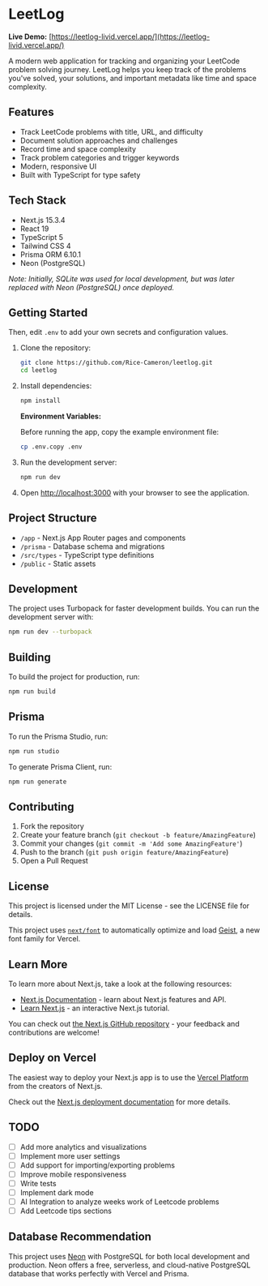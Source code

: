 # LeetLog

**Live Demo:** [https://leetlog-livid.vercel.app/](https://leetlog-livid.vercel.app/)

A modern web application for tracking and organizing your LeetCode problem solving journey. LeetLog helps you keep track of the problems you've solved, your solutions, and important metadata like time and space complexity.

## Features

- Track LeetCode problems with title, URL, and difficulty
- Document solution approaches and challenges
- Record time and space complexity
- Track problem categories and trigger keywords
- Modern, responsive UI
- Built with TypeScript for type safety

## Tech Stack

- Next.js 15.3.4
- React 19
- TypeScript 5
- Tailwind CSS 4
- Prisma ORM 6.10.1
- Neon (PostgreSQL)

_Note: Initially, SQLite was used for local development, but was later replaced with Neon (PostgreSQL) once deployed._

## Getting Started

Then, edit `.env` to add your own secrets and configuration values.

1. Clone the repository:

   ```bash
   git clone https://github.com/Rice-Cameron/leetlog.git
   cd leetlog
   ```

2. Install dependencies:

   ```bash
   npm install
   ```

   **Environment Variables:**

   Before running the app, copy the example environment file:

   ```bash
   cp .env.copy .env
   ```

3. Run the development server:

   ```bash
   npm run dev
   ```

4. Open [http://localhost:3000](http://localhost:3000) with your browser to see the application.

## Project Structure

- `/app` - Next.js App Router pages and components
- `/prisma` - Database schema and migrations
- `/src/types` - TypeScript type definitions
- `/public` - Static assets

## Development

The project uses Turbopack for faster development builds. You can run the development server with:

```bash
npm run dev --turbopack
```

## Building

To build the project for production, run:

```bash
npm run build
```

## Prisma

To run the Prisma Studio, run:

```bash
npm run studio
```

To generate Prisma Client, run:

```bash
npm run generate
```

## Contributing

1. Fork the repository
2. Create your feature branch (`git checkout -b feature/AmazingFeature`)
3. Commit your changes (`git commit -m 'Add some AmazingFeature'`)
4. Push to the branch (`git push origin feature/AmazingFeature`)
5. Open a Pull Request

## License

This project is licensed under the MIT License - see the LICENSE file for details.

This project uses [`next/font`](https://nextjs.org/docs/app/building-your-application/optimizing/fonts) to automatically optimize and load [Geist](https://vercel.com/font), a new font family for Vercel.

## Learn More

To learn more about Next.js, take a look at the following resources:

- [Next.js Documentation](https://nextjs.org/docs) - learn about Next.js features and API.
- [Learn Next.js](https://nextjs.org/learn) - an interactive Next.js tutorial.

You can check out [the Next.js GitHub repository](https://github.com/vercel/next.js) - your feedback and contributions are welcome!

## Deploy on Vercel

The easiest way to deploy your Next.js app is to use the [Vercel Platform](https://vercel.com/new?utm_medium=default-template&filter=next.js&utm_source=create-next-app&utm_campaign=create-next-app-readme) from the creators of Next.js.

Check out the [Next.js deployment documentation](https://nextjs.org/docs/app/building-your-application/deploying) for more details.

## TODO

- [ ] Add more analytics and visualizations
- [ ] Implement more user settings
- [ ] Add support for importing/exporting problems
- [ ] Improve mobile responsiveness
- [ ] Write tests
- [ ] Implement dark mode
- [ ] AI Integration to analyze weeks work of Leetcode problems
- [ ] Add Leetcode tips sections

## Database Recommendation

This project uses [Neon](https://neon.tech/) with PostgreSQL for both local development and production. Neon offers a free, serverless, and cloud-native PostgreSQL database that works perfectly with Vercel and Prisma.
